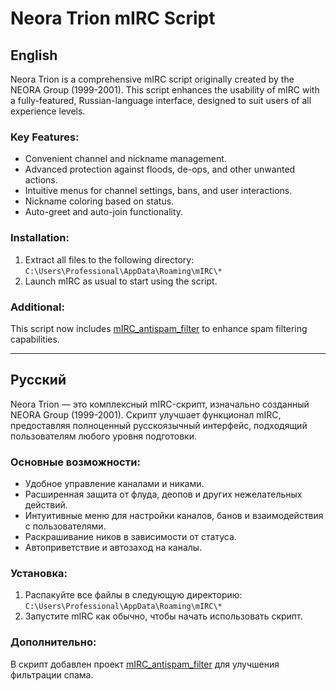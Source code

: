 # Neora Trion mIRC Script

## English

Neora Trion is a comprehensive mIRC script originally created by the NEORA Group (1999-2001). This script enhances the usability of mIRC with a fully-featured, Russian-language interface, designed to suit users of all experience levels.

### Key Features:
- Convenient channel and nickname management.
- Advanced protection against floods, de-ops, and other unwanted actions.
- Intuitive menus for channel settings, bans, and user interactions.
- Nickname coloring based on status.
- Auto-greet and auto-join functionality.

### Installation:
1. Extract all files to the following directory:
   `C:\Users\Professional\AppData\Roaming\mIRC\*`
2. Launch mIRC as usual to start using the script.

### Additional:
This script now includes [mIRC_antispam_filter](https://github.com/PEAKT0P/mIRC_antispam_filter) to enhance spam filtering capabilities.

---

## Русский

Neora Trion — это комплексный mIRC-скрипт, изначально созданный NEORA Group (1999-2001). Скрипт улучшает функционал mIRC, предоставляя полноценный русскоязычный интерфейс, подходящий пользователям любого уровня подготовки.

### Основные возможности:
- Удобное управление каналами и никами.
- Расширенная защита от флуда, деопов и других нежелательных действий.
- Интуитивные меню для настройки каналов, банов и взаимодействия с пользователями.
- Раскрашивание ников в зависимости от статуса.
- Автоприветствие и автозаход на каналы.

### Установка:
1. Распакуйте все файлы в следующую директорию:
   `C:\Users\Professional\AppData\Roaming\mIRC\*`
2. Запустите mIRC как обычно, чтобы начать использовать скрипт.

### Дополнительно:
В скрипт добавлен проект [mIRC_antispam_filter](https://github.com/PEAKT0P/mIRC_antispam_filter) для улучшения фильтрации спама.

